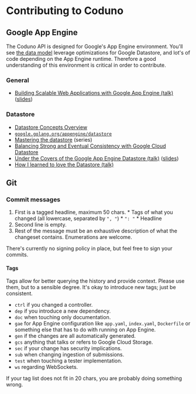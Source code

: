 # Contributing to Coduno

## Google App Engine

The Coduno API is designed for Google's App Engine environment. You'll see
[the data model](https://godoc.org/github.com/coduno/api/model) leverage
optimizations for Google Datastore, and lot's of code depending on the
App Engine runtime. Therefore a good understanding of this environment is
critical in order to contribute.

### General

 * [Building Scalable Web Applications with Google App Engine (talk)](https://youtu.be/Oh9_t5W6MTE) ([slides](https://docs.google.com/presentation/d/1-nuc9jOvfHTW-yEP6RrJw-SOFFLrBbtWk8kPU8mwdGo/embed))

### Datastore

 * [Datastore Concepts Overview](https://cloud.google.com/datastore/docs/concepts/overview)
 * [`google.golang.org/appengine/datastore`](https://godoc.org/google.golang.org/appengine/datastore)
 * [Mastering the datastore](https://cloud.google.com/appengine/articles/datastore/overview) (series)
 * [Balancing Strong and Eventual Consistency with Google Cloud Datastore](https://cloud.google.com/datastore/docs/articles/balancing-strong-and-eventual-consistency-with-google-cloud-datastore/)
 * [Under the Covers of the Google App Engine Datastore (talk)](https://youtu.be/tx5gdoNpcZM) ([slides](http://snarfed.org/datastore_talk.html))
 * [How I learned to love the Datastore (talk)](https://youtu.be/WAa1r4BSWAU)

## Git

### Commit messages

  1. First is a tagged headline, maximum 50 chars.
    * Tags of what you changed (all lowercase, separated by `", "`)
    * `": "`
    * Headline
  2. Second line is empty.
  3. Rest of the message must be an exhaustive description of what the changeset contains. Enumerations are welcome.

There's currently no signing policy in place, but feel free to sign your commits.

#### Tags

Tags allow for better querying the history and provide context. Please use them, but to a sensible degree. It's okay to introduce new tags; just be consistent.

 * `ctrl` if you changed a controller.
 * `dep` if you introduce a new dependency.
 * `doc` when touching only documentation.
 * `gae` for App Engine configuration like `app.yaml`, `index.yaml`, `Dockerfile` or something else that has to do with running on App Engine.
 * `gen` if the changes are all automatically generated.
 * `gcs` anything that talks or refers to Google Cloud Storage.
 * `sec` if your change has security implications.
 * `sub` when changing ingestion of submissions.
 * `test` when touching a tester implementation.
 * `ws` regarding WebSockets.

If your tag list does not fit in 20 chars, you are probably doing something wrong.
